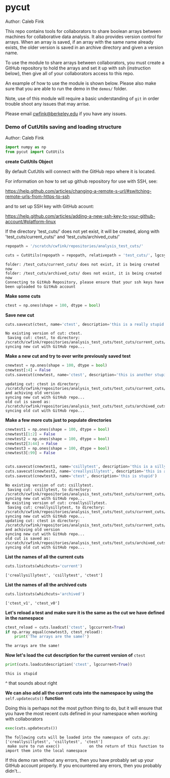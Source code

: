 # pycut
Author: Caleb Fink

This repo contains tools for collaborators to share boolean arrays between machines for collaborative data analysis. It also provides version control for arrays. When an array is saved, if an array with the same name already exists, the older version is saved in an archive directory and given a version name. 


To use the module to share arrays between collaborators, you must create a GitHub repository to hold the arrays and set it up with ssh (instruction below), then give all of your collaborators access to this repo. 

An example of how to use the module is shown below. Please also make sure that you are able to run the demo in the ```demos/``` folder.

Note, use of this module will require a basic understanding of ```git``` in order trouble shoot any issues that may arrise. 

Please email cwfink@berkeley.edu if you have any issues.


### Demo of CutUtils saving and loading structure

Author: Caleb Fink


```python
import numpy as np
from pycut import CutUtils 
```

**create CutUtils Object**

By default CutUtils will connect with the GitHub repo where it is located.

For information on how to set up github repository for use with SSH, see:

https://help.github.com/articles/changing-a-remote-s-url/#switching-remote-urls-from-https-to-ssh

and to set up SSH key with GitHub acount:

https://help.github.com/articles/adding-a-new-ssh-key-to-your-github-account/#platform-linux


If the directory 'test_cuts/' does not yet exist, it will be created, along with 'test_cuts/current_cuts/' and 'test_cuts/archived_cuts/'





```python
repopath = '/scratch/cwfink/repositories/analysis_test_cuts/'
```


```python
cuts = CutUtils(repopath = repopath, relativepath = 'test_cuts/', lgcsync = True)
```

    folder: /test_cuts/current_cuts/ does not exist, it is being created now
    folder: /test_cuts/archived_cuts/ does not exist, it is being created now
    Connecting to GitHub Repository, please ensure that your ssh keys have been uploaded to GitHub account


**Make some cuts**


```python
ctest = np.ones(shape = 100, dtype = bool)
```

**Save new cut**


```python
cuts.savecut(ctest, name='ctest', description='this is a really stupid test cut')
```

    No existing version of cut: ctest. 
     Saving cut: ctest, to directory: /scratch/cwfink/repositories/analysis_test_cuts/test_cuts/current_cuts/
    syncing new cut with GitHub repo...


**Make a new cut and try to over write previously saved test**


```python
cnewtest = np.ones(shape = 100, dtype = bool)
cnewtest[:4] = False
cuts.savecut(cnewtest, name='ctest', description='this is another stupid test cut')
```

    updating cut: ctest in directory: /scratch/cwfink/repositories/analysis_test_cuts/test_cuts/current_cuts/ and achiving old version
    syncing new cut with GitHub repo...
    old cut is saved as: /scratch/cwfink/repositories/analysis_test_cuts/test_cuts/archived_cuts/ctest_v0.npz
    syncing old cut with GitHub repo...


**Make a few more cuts just to populate directories**


```python
cnewtest1 = np.ones(shape = 100, dtype = bool)
cnewtest1[1:2] = False
cnewtest2 = np.ones(shape = 100, dtype = bool)
cnewtest2[3:44] = False
cnewtest3 = np.ones(shape = 100, dtype = bool)
cnewtest3[:99] = False


cuts.savecut(cnewtest1, name='csillytest', description='this is a silly test cut')
cuts.savecut(cnewtest2, name='creallysillytest', description='this is a really silly test cut')
cuts.savecut(cnewtest3, name='ctest', description='this is stupid')
```

    No existing version of cut: csillytest. 
     Saving cut: csillytest, to directory: /scratch/cwfink/repositories/analysis_test_cuts/test_cuts/current_cuts/
    syncing new cut with GitHub repo...
    No existing version of cut: creallysillytest. 
     Saving cut: creallysillytest, to directory: /scratch/cwfink/repositories/analysis_test_cuts/test_cuts/current_cuts/
    syncing new cut with GitHub repo...
    updating cut: ctest in directory: /scratch/cwfink/repositories/analysis_test_cuts/test_cuts/current_cuts/ and achiving old version
    syncing new cut with GitHub repo...
    old cut is saved as: /scratch/cwfink/repositories/analysis_test_cuts/test_cuts/archived_cuts/ctest_v1.npz
    syncing old cut with GitHub repo...


**List the names of all the current cuts**


```python
cuts.listcuts(whichcuts='current')
```




    ['creallysillytest', 'csillytest', 'ctest']



**List the names of all the archived cuts**


```python
cuts.listcuts(whichcuts='archived')
```




    ['ctest_v1', 'ctest_v0']



**Let's reload a test and make sure it is the same as the cut we have defined in the namespace**


```python
ctest_reload = cuts.loadcut('ctest', lgccurrent=True)
if np.array_equal(cnewtest3, ctest_reload):
    print('The arrays are the same!')
```

    The arrays are the same!


**Now let's load the cut description for the current version of** ```ctest```


```python
print(cuts.loadcutdescription('ctest', lgccurrent=True))
```

    this is stupid


^ that sounds about right

**We can also add all the current cuts into the namespace by using the** `self.updatecuts()` **function**

Doing this is perhaps not the most python thing to do, but it will ensure that you have the most recent cuts defined in your namespace when working with collaborators


```python
exec(cuts.updatecuts())

```

    The following cuts will be loaded into the namespace of cuts.py: ['creallysillytest', 'csillytest', 'ctest'] 
     make sure to run exec()             on the return of this function to import them into the local namespace


If this demo ran without any errors, then you have probably set up your GitHub account properly. If you encountered any errors, then you probably didn't... 



